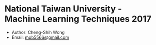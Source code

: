 # National Taiwan University - Machine Learning Techniques 2017

* Author: Cheng-Shih Wong
* Email:  mob5566@gmail.com
